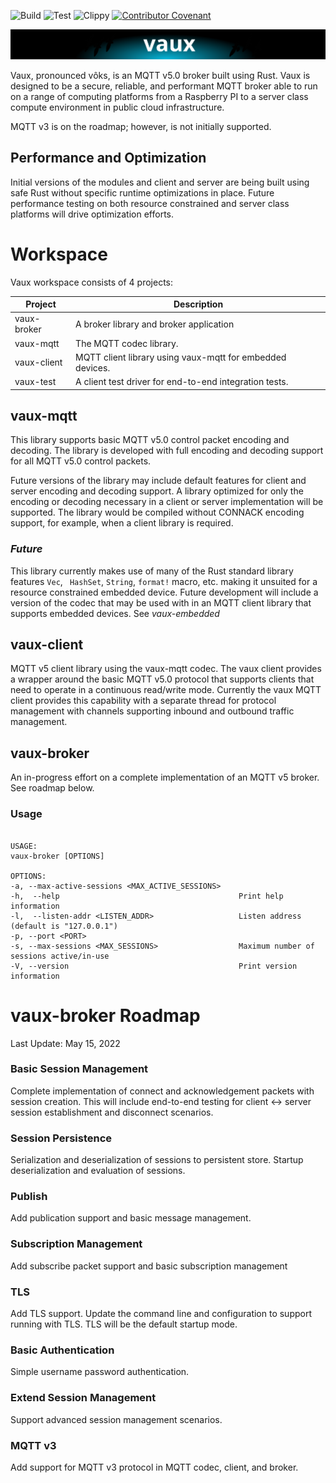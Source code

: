 ![Build](https://github.com/bytetrail/vaux/actions/workflows/rust-build.yaml/badge.svg)
![Test](https://github.com/bytetrail/vaux/actions/workflows/rust-test.yaml/badge.svg)
![Clippy](https://github.com/bytetrail/vaux/actions/workflows/rust-clippy.yaml/badge.svg)
[![Contributor Covenant](https://img.shields.io/badge/Contributor%20Covenant-2.1-4baaaa.svg)](CODE_OF_CONDUCT.md)

![Logo](images/vaux-logo-3.svg) 

Vaux, pronounced vôks, is an MQTT v5.0 broker built using Rust. Vaux is designed
to be a secure, reliable, and performant MQTT broker able to run on a range of 
computing platforms from a Raspberry PI to a server class compute environment in
public cloud infrastructure.

MQTT v3 is on the roadmap; however, is not initially supported.

## Performance and Optimization
Initial versions of the modules and client and server are being built using safe 
Rust without specific runtime optimizations in place. Future performance testing 
on both resource constrained and server class platforms will drive optimization 
efforts.

# Workspace
Vaux workspace consists of 4 projects:

| Project     | Description                                               |
|-------------|-----------------------------------------------------------|
| vaux-broker | A broker library and broker application                   |
| vaux-mqtt   | The MQTT codec library.                                   |
| vaux-client | MQTT client library using vaux-mqtt for embedded devices. |
| vaux-test   | A client test driver for end-to-end integration tests.    |

## vaux-mqtt
This library supports basic MQTT v5.0 control packet encoding and decoding. 
The library is developed with full encoding and decoding support for all MQTT
v5.0 control packets.

Future versions of the library may include default features for client and 
server encoding and decoding support. A library optimized for only 
the encoding or decoding necessary in a client or server implementation will be 
supported. The library would be compiled without CONNACK encoding support, for
example, when a client library is required.

### _Future_
This library currently makes use of many of the Rust standard
library features ```Vec```, ``` HashSet```, ```String```, ```format!``` macro, etc. making it
unsuited for a resource constrained embedded device. Future development will include
a version of the codec that may be used with in an MQTT client library that supports
embedded devices. See _vaux-embedded_

## vaux-client
MQTT v5 client library using the vaux-mqtt codec. The vaux client provides a wrapper around 
the basic MQTT v5.0 protocol that supports clients that need to operate in a continuous 
read/write mode. Currently the vaux MQTT client provides this capability with a separate 
thread for protocol management with channels supporting inbound and outbound traffic 
management.


## vaux-broker
An in-progress effort on a complete implementation of an MQTT v5 broker. See roadmap below.

### Usage
```

USAGE:
vaux-broker [OPTIONS]

OPTIONS:
-a, --max-active-sessions <MAX_ACTIVE_SESSIONS>    
-h,  --help                                        Print help information
-l,  --listen-addr <LISTEN_ADDR>                   Listen address (default is "127.0.0.1")
-p, --port <PORT>                                  
-s, --max-sessions <MAX_SESSIONS>                  Maximum number of sessions active/in-use
-V, --version                                      Print version information

```

# vaux-broker Roadmap
Last Update: May 15, 2022

### Basic Session Management
Complete implementation of connect and acknowledgement packets with session creation.
This will include end-to-end testing for client <-> server session establishment 
and disconnect scenarios.

### Session Persistence
Serialization and deserialization of sessions to persistent store. Startup deserialization
and evaluation of sessions.

### Publish
Add publication support and basic message management.

### Subscription Management
Add subscribe packet support and basic subscription management

### TLS
Add TLS support. Update the command line and configuration to support running 
with TLS. TLS will be the default startup mode.

### Basic Authentication
Simple username password authentication. 

### Extend Session Management
Support advanced session management scenarios.

### MQTT v3
Add support for MQTT v3 protocol in MQTT codec, client, and broker. 
